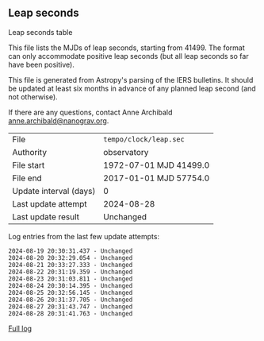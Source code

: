
## Leap seconds

Leap seconds table

This file lists the MJDs of leap seconds, starting from 41499.
The format can only accommodate positive leap seconds (but all
leap seconds so far have been positive).

This file is generated from Astropy's parsing of the IERS
bulletins. It should be updated at least six months in advance
of any planned leap second (and not otherwise).

If there are any questions, contact Anne Archibald
<anne.archibald@nanograv.org>.

|     |     |
|:--- |:--- |
| File | `tempo/clock/leap.sec` |
| Authority | observatory |
| File start | 1972-07-01 MJD 41499.0 |
| File end | 2017-01-01 MJD 57754.0 |
| Update interval (days) | 0 |
| Last update attempt | 2024-08-28 |
| Last update result | Unchanged |

Log entries from the last few update attempts:
```
2024-08-19 20:30:31.437 - Unchanged
2024-08-20 20:32:29.054 - Unchanged
2024-08-21 20:33:27.333 - Unchanged
2024-08-22 20:31:19.359 - Unchanged
2024-08-23 20:31:03.811 - Unchanged
2024-08-24 20:30:14.395 - Unchanged
2024-08-25 20:32:56.145 - Unchanged
2024-08-26 20:31:37.705 - Unchanged
2024-08-27 20:31:43.747 - Unchanged
2024-08-28 20:31:41.763 - Unchanged
```
[Full log](https://raw.githubusercontent.com/ipta/pulsar-clock-corrections/main/log/tempo/clock/leap.sec.log)
